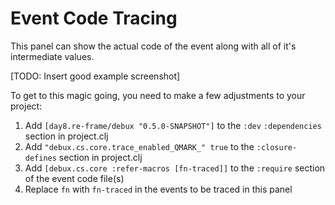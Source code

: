 # Event Code Tracing

This panel can show the actual code of the event along with all of it's intermediate values.

[TODO: Insert good example screenshot]

To get to this magic going, you need to make a few adjustments to your project:

 1. Add `[day8.re-frame/debux "0.5.0-SNAPSHOT"]` to the `:dev` `:dependencies` section in project.clj
 2. Add `"debux.cs.core.trace_enabled_QMARK_" true` to the `:closure-defines` section in project.clj
 3. Add `[debux.cs.core :refer-macros [fn-traced]]` to the `:require` section of the event code file(s)
 4. Replace `fn` with `fn-traced` in the events to be traced in this panel
